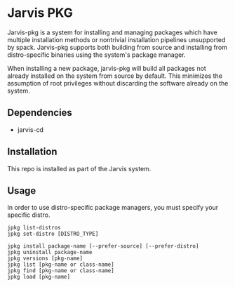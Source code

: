 # Jarvis PKG

Jarvis-pkg is a system for installing and managing packages which have multiple installation
methods or nontrivial installation pipelines unsupported by spack. Jarvis-pkg supports
both building from source and installing from distro-specific binaries using the system's
package manager.

When installing a new package, jarvis-pkg will build all packages not already installed
on the system from source by default. This minimizes the assumption of root privileges
without discarding the software already on the system.

## Dependencies

* jarvis-cd

## Installation

This repo is installed as part of the Jarvis system.

## Usage

In order to use distro-specific package managers, you must specify your specific distro.
```
jpkg list-distros
jpkg set-distro [DISTRO_TYPE]
```

```
jpkg install package-name [--prefer-source] [--prefer-distro]
jpkg uninstall package-name
jpkg versions [pkg-name]
jpkg list [pkg-name or class-name]
jpkg find [pkg-name or class-name]
jpkg load [pkg-name]
```
